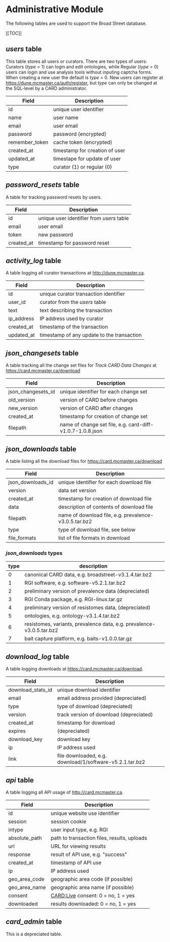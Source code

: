 # Administrative Module

The following tables are used to support the Broad Street database.

[[_TOC_]]

## *users* table

This table stores all users or curators. There are two types of users: Curators (*type* = 1) can login and edit ontologies, while Regular (*type* = 0) users can login and use analysis tools without inputing captcha forms. When creating a new user the default is *type* = 0. New users can register at https://dune.mcmaster.ca/auth/register, but *type* can only be changed at the SQL-level by a CARD administrator.

| Field | Description |
|-------|-------------|
| id | unique user identifier |
| name | user name |
| email | user email |
| password | password (encrypted) |
| remember_token | cache token (encrypted) |
| created_at | timestamp for creation of user |
| updated_at | timestape for update of user |
| type | curator (1) or regular (0) |

## *password_resets* table

A table for tracking password resets by users.

| Field | Description |
|-------|-------------|
| id | unique user identifier from *users* table |
| email | user email |
| token | new password |
| created_at | timestamp for password reset |

## *activity_log* table

A table logging all curator transactions at http://dune.mcmaster.ca.

| Field | Description |
|-------|-------------|
| id | unique curator transaction identifier |
| user_id | curator from the *users* table |
| text | text describing the transaction |
| ip_address | IP address used by curator |
| created_at | timestamp of the transaction |
| updated_at | timestamp of any update to the transaction |

## *json_changesets* table

A table tracking all the change set files for *Track CARD Data Changes* at https://card.mcmaster.ca/download

| Field | Description |
|-------|-------------|
| json_changesets_id | unique identifier for each change set |
| old_version | version of CARD before changes |
| new_version | version of CARD after changes |
| created_at | timestamp for creation of change set |
| filepath | name of change set file, e.g. card-diff-v1.0.7-1.0.8.json |

## *json_downloads* table

A table listing all the download files for https://card.mcmaster.ca/download

| Field | Description |
|-------|-------------|
| json_downloads_id | unique identifier for each download file |
| version | data set version |
| created_at | timestamp for creation of download file |
| data | description of contents of download file |
| filepath | name of download file, e.g. prevalence-v3.0.5.tar.bz2 |
| type | type of download file, see below |
| file_formats | list of file formats in download |

### *json_downloads* types

| type | description |
|-------|-------------|
| 0 | canonical CARD data, e.g. broadstreet-v3.1.4.tar.bz2 |
| 1 | RGI software,  e.g. software-v5.2.1.tar.bz2 |
| 2 | preliminary version of prevalence data (depreciated) |
| 3 | RGI Conda package, e.g. RGI-linux.tar.gz |
| 4 | preliminary version of resistomes data, (depreciated) |
| 5 | ontologies, e.g. ontology-v3.1.4.tar.bz2 |
| 6 | resistomes, variants, prevalence data, e.g. prevalence-v3.0.5.tar.bz2 |
| 7 | bait capture platform, e.g. baits-v1.0.0.tar.gz |

## *download_log* table 

A table logging downloads at https://card.mcmaster.ca/download.

| Field | Description |
|-------|-------------|
| download_stats_id | unique download identifier  |
| email | email address provided (depreciated) |
| type | type of download (depreciated) |
| version | track version of download (depreciated) |
| created_at | timestamp for download |
| expires | (depreciated) |
| download_key | download key |
| ip | IP address used |
| link | file downloaded, e.g. download/1/software-v5.2.1.tar.bz2 |

## *api* table 

A table logging all API usage of http://card.mcmaster.ca.

| Field | Description |
|-------|-------------|
| id | unique website use identifier  |
| session | session cookie |
| intype | user input type, e.g. RGI |
| absolute_path | path to transaction files, results, uploads |
| url | URL for viewing results |
| response | result of API use, e.g. "success" |
| created_at | timestamp of API use |
| ip | IP address used |
| geo_area_code | geographic area code (if possible) |
| geo_area_name | geographic area name (if possible) |
| consent | [CARD:Live](https://card.mcmaster.ca/live) consent: 0 = no, 1 = yes |
| downloaded | results downloaded: 0 = no, 1 = yes |

## *card_admin* table

This is a depreciated table.